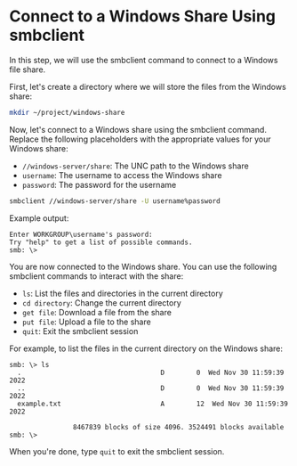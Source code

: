 # Connect to a Windows Share Using smbclient

In this step, we will use the smbclient command to connect to a Windows file share.

First, let's create a directory where we will store the files from the Windows share:

```bash
mkdir ~/project/windows-share
```

Now, let's connect to a Windows share using the smbclient command. Replace the following placeholders with the appropriate values for your Windows share:

- `//windows-server/share`: The UNC path to the Windows share
- `username`: The username to access the Windows share
- `password`: The password for the username

```bash
smbclient //windows-server/share -U username%password
```

Example output:

```
Enter WORKGROUP\username's password:
Try "help" to get a list of possible commands.
smb: \>
```

You are now connected to the Windows share. You can use the following smbclient commands to interact with the share:

- `ls`: List the files and directories in the current directory
- `cd directory`: Change the current directory
- `get file`: Download a file from the share
- `put file`: Upload a file to the share
- `quit`: Exit the smbclient session

For example, to list the files in the current directory on the Windows share:

```
smb: \> ls
  .                                   D        0  Wed Nov 30 11:59:39 2022
  ..                                  D        0  Wed Nov 30 11:59:39 2022
  example.txt                         A        12  Wed Nov 30 11:59:39 2022

                8467839 blocks of size 4096. 3524491 blocks available
smb: \>
```

When you're done, type `quit` to exit the smbclient session.
